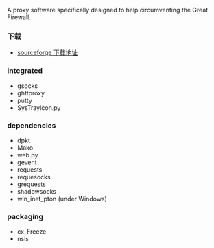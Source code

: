 A proxy software specifically designed to help circumventing the Great Firewall.

### 下载
* <a href="http://sourceforge.net/projects/fireflyproxy/files/firefly-proxy-win-0.1.3-install.exe/download" target="_blank">sourceforge 下载地址</a>

### integrated
* gsocks
* ghttproxy
* putty
* SysTrayIcon.py
    
### dependencies
* dpkt
* Mako
* web.py
* gevent
* requests
* requesocks
* grequests
* shadowsocks
* win_inet_pton (under Windows)
    
### packaging
* cx_Freeze
* nsis
    
